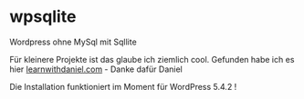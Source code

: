 # wpsqlite
Wordpress ohne MySql mit Sqllite 

Für kleinere Projekte ist das glaube ich ziemlich cool. Gefunden habe ich es hier [learnwithdaniel.com](https://learnwithdaniel.com/2019/06/wordpress-with-sqlite/) - Danke dafür Daniel

Die Installation funktioniert im Moment für WordPress 5.4.2 !

